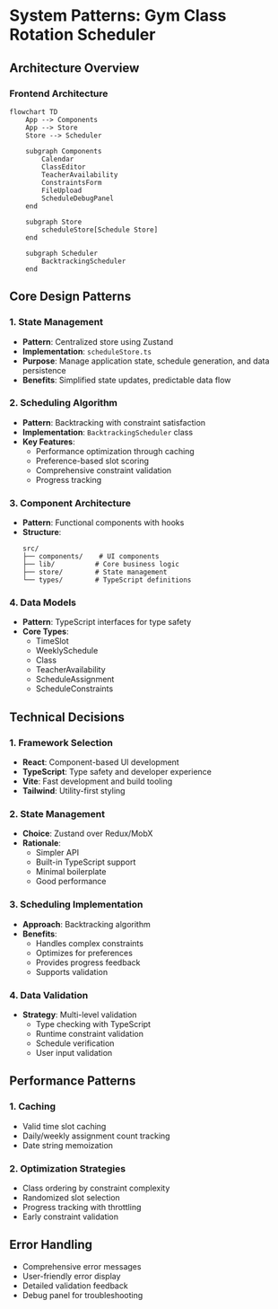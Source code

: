 # System Patterns: Gym Class Rotation Scheduler

## Architecture Overview

### Frontend Architecture
```mermaid
flowchart TD
    App --> Components
    App --> Store
    Store --> Scheduler
    
    subgraph Components
        Calendar
        ClassEditor
        TeacherAvailability
        ConstraintsForm
        FileUpload
        ScheduleDebugPanel
    end
    
    subgraph Store
        scheduleStore[Schedule Store]
    end
    
    subgraph Scheduler
        BacktrackingScheduler
    end
```

## Core Design Patterns

### 1. State Management
- **Pattern**: Centralized store using Zustand
- **Implementation**: `scheduleStore.ts`
- **Purpose**: Manage application state, schedule generation, and data persistence
- **Benefits**: Simplified state updates, predictable data flow

### 2. Scheduling Algorithm
- **Pattern**: Backtracking with constraint satisfaction
- **Implementation**: `BacktrackingScheduler` class
- **Key Features**:
  - Performance optimization through caching
  - Preference-based slot scoring
  - Comprehensive constraint validation
  - Progress tracking

### 3. Component Architecture
- **Pattern**: Functional components with hooks
- **Structure**:
  ```
  src/
  ├── components/    # UI components
  ├── lib/          # Core business logic
  ├── store/        # State management
  └── types/        # TypeScript definitions
  ```

### 4. Data Models
- **Pattern**: TypeScript interfaces for type safety
- **Core Types**:
  - TimeSlot
  - WeeklySchedule
  - Class
  - TeacherAvailability
  - ScheduleAssignment
  - ScheduleConstraints

## Technical Decisions

### 1. Framework Selection
- **React**: Component-based UI development
- **TypeScript**: Type safety and developer experience
- **Vite**: Fast development and build tooling
- **Tailwind**: Utility-first styling

### 2. State Management
- **Choice**: Zustand over Redux/MobX
- **Rationale**: 
  - Simpler API
  - Built-in TypeScript support
  - Minimal boilerplate
  - Good performance

### 3. Scheduling Implementation
- **Approach**: Backtracking algorithm
- **Benefits**:
  - Handles complex constraints
  - Optimizes for preferences
  - Provides progress feedback
  - Supports validation

### 4. Data Validation
- **Strategy**: Multi-level validation
  - Type checking with TypeScript
  - Runtime constraint validation
  - Schedule verification
  - User input validation

## Performance Patterns

### 1. Caching
- Valid time slot caching
- Daily/weekly assignment count tracking
- Date string memoization

### 2. Optimization Strategies
- Class ordering by constraint complexity
- Randomized slot selection
- Progress tracking with throttling
- Early constraint validation

## Error Handling
- Comprehensive error messages
- User-friendly error display
- Detailed validation feedback
- Debug panel for troubleshooting
